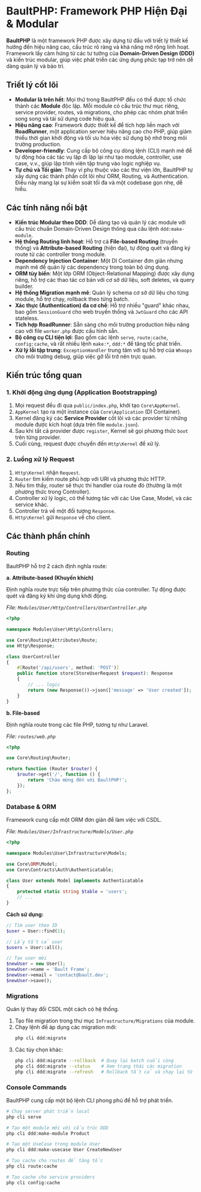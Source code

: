 # BaultPHP: Framework PHP Hiện Đại & Modular

**BaultPHP** là một framework PHP được xây dựng từ đầu với triết lý thiết kế hướng đến hiệu năng cao, cấu trúc rõ ràng và khả năng mở rộng linh hoạt. Framework lấy cảm hứng từ các tư tưởng của **Domain-Driven Design (DDD)** và kiến trúc modular, giúp việc phát triển các ứng dụng phức tạp trở nên dễ dàng quản lý và bảo trì.

## Triết lý cốt lõi

*   **Modular là trên hết**: Mọi thứ trong BaultPHP đều có thể được tổ chức thành các **Module** độc lập. Mỗi module có cấu trúc thư mục riêng, service provider, routes, và migrations, cho phép các nhóm phát triển song song và tái sử dụng code hiệu quả.
*   **Hiệu năng cao**: Framework được thiết kế để tích hợp liền mạch với **RoadRunner**, một application server hiệu năng cao cho PHP, giúp giảm thiểu thời gian khởi động và tối ưu hóa việc sử dụng bộ nhớ trong môi trường production.
*   **Developer-friendly**: Cung cấp bộ công cụ dòng lệnh (CLI) mạnh mẽ để tự động hóa các tác vụ lặp đi lặp lại như tạo module, controller, use case, v.v., giúp lập trình viên tập trung vào logic nghiệp vụ.
*   **Tự chủ và Tối giản**: Thay vì phụ thuộc vào các thư viện lớn, BaultPHP tự xây dựng các thành phần cốt lõi như ORM, Routing, và Authentication. Điều này mang lại sự kiểm soát tối đa và một codebase gọn nhẹ, dễ hiểu.

## Các tính năng nổi bật

*   **Kiến trúc Modular theo DDD**: Dễ dàng tạo và quản lý các module với cấu trúc chuẩn Domain-Driven Design thông qua câu lệnh `ddd:make-module`.
*   **Hệ thống Routing linh hoạt**: Hỗ trợ cả **File-based Routing** (truyền thống) và **Attribute-based Routing** (hiện đại), tự động quét và đăng ký route từ các controller trong module.
*   **Dependency Injection Container**: Một DI Container đơn giản nhưng mạnh mẽ để quản lý các dependency trong toàn bộ ứng dụng.
*   **ORM tùy biến**: Một lớp ORM (Object-Relational Mapping) được xây dựng riêng, hỗ trợ các thao tác cơ bản với cơ sở dữ liệu, soft deletes, và query builder.
*   **Hệ thống Migration mạnh mẽ**: Quản lý schema cơ sở dữ liệu cho từng module, hỗ trợ chạy, rollback theo từng batch.
*   **Xác thực (Authentication) đa cơ chế**: Hỗ trợ nhiều "guard" khác nhau, bao gồm `SessionGuard` cho web truyền thống và `JwtGuard` cho các API stateless.
*   **Tích hợp RoadRunner**: Sẵn sàng cho môi trường production hiệu năng cao với file `worker.php` được cấu hình sẵn.
*   **Bộ công cụ CLI tiện lợi**: Bao gồm các lệnh `serve`, `route:cache`, `config:cache`, và rất nhiều lệnh `make:*`, `ddd:*` để tăng tốc phát triển.
*   **Xử lý lỗi tập trung**: `ExceptionHandler` trung tâm với sự hỗ trợ của `Whoops` cho môi trường debug, giúp việc gỡ lỗi trở nên trực quan.

## Kiến trúc tổng quan

### 1. Khởi động ứng dụng (Application Bootstrapping)

1.  Mọi request đều đi qua `public/index.php`, khởi tạo `Core\AppKernel`.
2.  `AppKernel` tạo ra một instance của `Core\Application` (DI Container).
3.  Kernel đăng ký các **Service Provider** cốt lõi và các provider từ những module được kích hoạt (dựa trên file `module.json`).
4.  Sau khi tất cả provider được `register`, Kernel sẽ gọi phương thức `boot` trên từng provider.
5.  Cuối cùng, request được chuyển đến `Http\Kernel` để xử lý.

### 2. Luồng xử lý Request

1.  `Http\Kernel` nhận `Request`.
2.  `Router` tìm kiếm route phù hợp với URI và phương thức HTTP.
3.  Nếu tìm thấy, router sẽ thực thi handler của route đó (thường là một phương thức trong Controller).
4.  Controller xử lý logic, có thể tương tác với các Use Case, Model, và các service khác.
5.  Controller trả về một đối tượng `Response`.
6.  `Http\Kernel` gửi `Response` về cho client.

## Các thành phần chính

### Routing

BaultPHP hỗ trợ 2 cách định nghĩa route:

**a. Attribute-based (Khuyến khích)**

Định nghĩa route trực tiếp trên phương thức của controller. Tự động được quét và đăng ký khi ứng dụng khởi động.

*File: `Modules/User/Http/Controllers/UserController.php`*
```php
<?php

namespace Modules\User\Http\Controllers;

use Core\Routing\Attributes\Route;
use Http\Response;

class UserController
{
    #[Route('/api/users', method: 'POST')]
    public function store(StoreUserRequest $request): Response
    {
        // ... logic
        return (new Response())->json(['message' => 'User created']);
    }
}
```

**b. File-based**

Định nghĩa route trong các file PHP, tương tự như Laravel.

*File: `routes/web.php`*
```php
<?php

use Core\Routing\Router;

return function (Router $router) {
    $router->get('/', function () {
        return 'Chào mừng đến với BaultPHP!';
    });
};
```

### Database & ORM

Framework cung cấp một ORM đơn giản để làm việc với CSDL.

*File: `Modules/User/Infrastructure/Models/User.php`*
```php
<?php

namespace Modules\User\Infrastructure\Models;

use Core\ORM\Model;
use Core\Contracts\Auth\Authenticatable;

class User extends Model implements Authenticatable
{
    protected static string $table = 'users';
    // ...
}
```

**Cách sử dụng:**
```php
// Tìm user theo ID
$user = User::find(1);

// Lấy tất cả user
$users = User::all();

// Tạo user mới
$newUser = new User();
$newUser->name = 'Bault Frame';
$newUser->email = 'contact@bault.dev';
$newUser->save();
```

### Migrations

Quản lý thay đổi CSDL một cách có hệ thống.

1.  Tạo file migration trong thư mục `Infrastructure/Migrations` của module.
2.  Chạy lệnh để áp dụng các migration mới:
    ```bash
    php cli ddd:migrate
    ```
3.  Các tùy chọn khác:
    ```bash
    php cli ddd:migrate --rollback  # Quay lại batch cuối cùng
    php cli ddd:migrate --status    # Xem trạng thái các migration
    php cli ddd:migrate --refresh   # Rollback tất cả và chạy lại từ đầu
    ```

### Console Commands

BaultPHP cung cấp một bộ lệnh CLI phong phú để hỗ trợ phát triển.

```bash
# Chạy server phát triển local
php cli serve

# Tạo một module mới với cấu trúc DDD
php cli ddd:make-module Product

# Tạo một UseCase trong module User
php cli ddd:make-usecase User CreateNewUser

# Tạo cache cho routes để tăng tốc
php cli route:cache

# Tạo cache cho service providers
php cli config:cache
```
